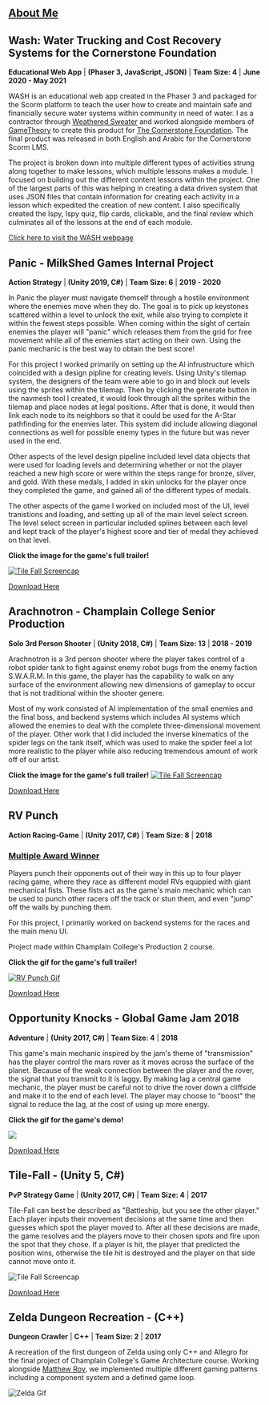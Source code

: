 
## **[About Me](https://nicholasrobbins.github.io/AboutMe)**

 

## **Wash: Water Trucking and Cost Recovery Systems for the Cornerstone Foundation**
**Educational Web App** |  **(Phaser 3, JavaScript, JSON)**  |  **Team Size: 4**  |  **June 2020 - May 2021** 

WASH is an educational web app created in the Phaser 3 and packaged for the Scorm platform to teach the user how to create and maintain safe and financially secure water systems within community in need of water. I as a contractor through [Weathered Sweater](https://www.weatheredsweater.com/) and worked alongside members of [GameTheory](https://www.gametheoryco.com/) to create this product for [The Cornerstone Foundation](https://www.cornerstoneondemand.org/). The final product was released in both English and Arabic for the Cornerstone Scorm LMS.

The project is broken down into multiple different types of activities strung along together to make lessons, which multiple lessons makes a module. I focused on building out the different content lessons within the project. One of the largest parts of this was helping in creating a data driven system that uses JSON files that contain information for creating each activity in a lesson which expedited the creation of new content. I also specifically created the Ispy, Ispy quiz, flip cards, clickable, and the final review which culminates all of the lessons at the end of each module. 


[Click here to visit the WASH webpage](https://get.disasterready.org/water-trucking-and-cost-recovery-online-training/)
 

## **Panic - MilkShed Games Internal Project**
**Action Strategy** |  **(Unity 2019, C#)**  |  **Team Size: 6**  |  **2019 - 2020** 

In Panic the player must navigate themself through a hostile environment where the enemies move when they do. The goal is to pick up keystones scattered within a level to unlock the exit, while also trying to complete it within the fewest steps possible. When coming within the sight of certain enemies the player will "panic" which releases them from the grid for free movement while all of the enemies start acting on their own. Using the panic mechanic is the best way to obtain the best score!

For this project I worked primarily on setting up the AI infrustructure which coincided with a design pipline for creating levels. Using Unity's tilemap system, the designers of the team were able to go in and block out levels using the sprites within the tilemap. Then by clicking the generate button in the navmesh tool I created, it would look through all the sprites within the tilemap and place nodes at legal positions. After that is done, it would then link each node to its neighbors so that it could be used for the A-Star pathfinding for the enemies later. This system did include allowing diagonal connections as well for possible enemy types in the future but was never used in the end. 

Other aspects of the level design pipeline included level data objects that were used for loading levels and determining whether or not the player reached a new high score or were within the steps range for bronze, silver, and gold. With these medals, I added in skin unlocks for the player once they completed the game, and gained all of the different types of medals. 

The other aspects of the game I worked on included most of the UI, level tranistions and loading, and setting up all of the main level select screen. The level select screen in particular included splines between each level and kept track of the player's highest score and tier of medal they achieved on that level.

**Click the image for the game's full trailer!**

[![Tile Fall Screencap](https://nicholasrobbins.github.io/images/Panic.png)](https://www.youtube.com/watch?v=GD_jvedD5WY)

[Download Here](https://milkshed-games.itch.io/panic-2020)
 

## **Arachnotron - Champlain College Senior Production**
**Solo 3rd Person Shooter**  |  **(Unity 2018, C#)**  |  **Team Size: 13**  |  **2018 - 2019** 

Arachnotron is a 3rd person shooter where the player takes control of a robot spider tank to fight against enemy robot bugs from the enemy faction S.W.A.R.M. In this game, the player has the capability to walk on any surface of the environment allowing new dimensions of gameplay to occur that is not traditional within the shooter genere. 

Most of my work consisted of AI implementation of the small enemies and the final boss, and backend systems which includes AI systems which allowed the enemies to deal with the complete three-dimensional movement of the player. Other work that I did included the inverse kinematics of the spider legs on the tank itself, which was used to make the spider feel a lot more realistic to the player while also reducing tremendous amount of work off of our artist.

**Click the image for the game's full trailer!**
[![Tile Fall Screencap](https://nicholasrobbins.github.io/images/Arachnotron.png)](https://www.youtube.com/watch?v=9ssWFu5WxMA)

[Download Here](https://wrong-warp-games.itch.io/arachnotron)




## **RV Punch**
**Action Racing-Game**  |  **(Unity 2017, C#)**  |  **Team Size: 8**  |  **2018** 

### **[Multiple Award Winner](https://nicholasrobbins.github.io/RvPunchAwards)**
   
Players punch their opponents out of their way in this up to four player racing game, where they race as different model RVs equppied with giant mechanical fists. These fists act as the game's main mechanic which can be used to punch other racers off the track or stun them, and even "jump" off the walls by punching them. 

For this project, I primarily worked on backend systems for the races and the main menu UI.

Project made within Champlain College's Production 2 course.

**Click the gif for the game's full trailer!**


[![RV Punch Gif](https://media.giphy.com/media/9VtKPiHFVRsvIM8RPN/giphy.gif)](https://www.youtube.com/watch?v=mn1Y-4wrkfY "RV Punch")

[Download Here](https://milkshed-games.itch.io/rvpunch)




## **Opportunity Knocks - Global Game Jam 2018**
**Adventure**  |  **(Unity 2017, C#)**  |  **Team Size: 4**  |  **2018** 

This game's main mechanic inspired by the jam's theme of "transmission" has the player control the mars rover as it moves across the surface of the planet. Because of the weak connection between the player and the rover, the signal that you transmit to it is laggy. By making lag a central game mechanic, the player must be careful not to drive the rover down a cliffside and make it to the end of each level. The player may choose to "boost" the signal to reduce the lag, at the cost of using up more energy.

**Click the gif for the game's demo!**

[![](https://media.giphy.com/media/SiJYIT5CxwITBRDcCv/giphy.gif)](http://www.youtube.com/watch?v=CNaJentJf0M "Opportunity Knocks")

[Download Here](https://globalgamejam.org/2018/games/opportunity-knocks)




## **Tile-Fall - (Unity 5, C#)**
**PvP Strategy Game**  |  **(Unity 2017, C#)**  |  **Team Size: 4**  |  **2017** 

Tile-Fall can best be described as "Battleship, but you see the other player." Each player inputs their movement decisions at the same time and then guesses which spot the player moved to. After all these decisions are made, the game resolves and the players move to their chosen spots and fire upon the spot that they chose. If a player is hit, the player that predicted the position wins, otherwise the tile hit is destroyed and the player on that side cannot move onto it.

![Tile Fall Screencap](https://telden.github.io/images/Tilefallscreencap.png)


[Download Here](https://drive.google.com/file/d/1RMaQoPNHq_EggR_bJ-dGrhc2KXwAAGXE/view?usp=sharing)




## **Zelda Dungeon Recreation - (C++)** 
**Dungeon Crawler**  |  **C++**  |  **Team Size: 2**  |  **2017** 

A recreation of the first dungeon of Zelda using only C++ and Allegro for the final project of Champlain College's Game Architecture course. Working alongside [Matthew Roy](https://www.linkedin.com/in/matthew-roy-4ba050154/), we implemented multiple different gaming patterns including a component system and a defined game loop.


![Zelda Gif](https://media.giphy.com/media/OjI22jqHhPmpszPrBD/giphy.gif)


